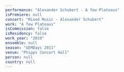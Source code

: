```yaml
---
performance: "Alexander Schubert - A few Plateaus"
isPremiere: null
concert: "Mixed Music - Alexander Schubert"
work: "A few Plateaus"
isCommission: false
isResidency: false
work_year: "2010"
ensemble: null
season: "GEMDays 2011"
venue: "Phipps Concert Hall"
person: null
country: null
---
```


